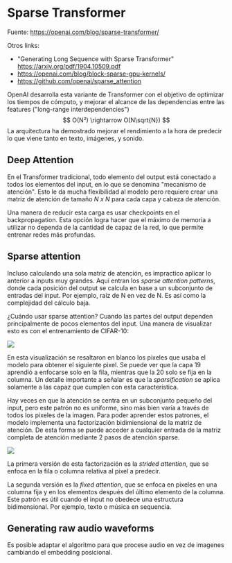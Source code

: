 # Sparse Transformer

Fuente: https://openai.com/blog/sparse-transformer/

Otros links:

- "Generating Long Sequence with Sparse Transformer" https://arxiv.org/pdf/1904.10509.pdf
- https://openai.com/blog/block-sparse-gpu-kernels/
- https://github.com/openai/sparse_attention

OpenAI desarrolla esta variante de Transformer con el objetivo de optimizar los tiempos de cómputo, y mejorar el alcance de las dependencias entre las features ("long-range interdependencies")
$$
O(N²) \rightarrow O(N\sqrt{N})
$$
La arquitectura ha demostrado mejorar el rendimiento a la hora de predecir lo que viene tanto en texto, imágenes, y sonido.



## Deep Attention

En el Transformer tradicional, todo elemento del output está conectado a todos los elementos del input, en lo que se denomina "mecanismo de atención". Esto le da mucha flexibilidad al modelo pero requiere crear una matriz de atención de tamaño *N x N* para cada capa y cabeza de atención.

Una manera de reducir esta carga es usar checkpoints en el backpropagation. Esta opción logra hacer que el máximo de memoria a utilizar no dependa de la cantidad de capaz de la red, lo que permite entrenar redes más profundas.

## Sparse attention

Incluso calculando una sola matriz de atención, es impractico aplicar lo anterior a inputs muy grandes. Aquí entran los *sparse attention patterns*, donde cada posición del output se calcula en base a un subconjunto de entradas del input. Por ejemplo, raíz de N en vez de N. Es así como la complejidad del cálculo baja.

¿Cuándo usar sparse attention? Cuando las partes del output dependen principalmente de pocos elementos del input. Una manera de visualizar esto es con el entrenamiento de CIFAR-10:

![](/home/greg/CreativAI/repo/theory/img/sparse_cifar.png)

En esta visualización se resaltaron en blanco los pixeles que usaba el modelo para obtener el siguiente pixel. Se puede ver que la capa 19 aprendió a enfocarse solo en la fila, mientras que la 20 solo se fija en la columna. Un detalle importante a señalar es que la *sparsification* se aplica solamente a las capaz que cumplen con esta característica.

Hay veces en que la atención se centra en un subconjunto pequeño del input, pero este patrón no es uniforme, sino más bien varía a través de todos los pixeles de la imagen. Para poder aprender estos patrones, el modelo implementa una factorización bidimiensional de la matriz de atención. De esta forma se puede acceder a cualquier entrada de la matriz completa de atención mediante 2 pasos de atención sparse.

![](/home/greg/CreativAI/repo/theory/img/sparse_factorization.png)

La primera versión de esta factorización es la *strided attention*, que se enfoca en la fila o columna relativa al pixel a predecir.

La segunda versión es la *fixed attention*, que se enfoca en pixeles en una columna fija y en los elementos después del último elemento de la columna. Este patrón es útil cuando el input no obedece una estructura bidimensional. Por ejemplo, texto o música en sequencia.



## Generating raw audio waveforms

Es posible adaptar el algoritmo para que procese audio en vez de imagenes cambiando el embedding posicional.